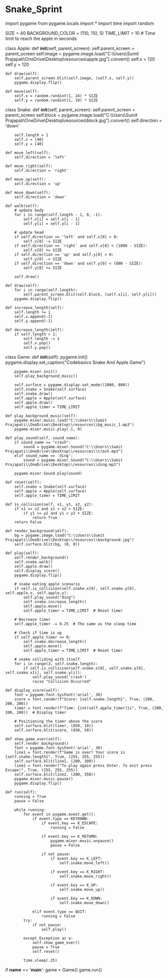 # Snake_Sprint
import pygame
from pygame.locals import *
import time
import random

SIZE = 40
BACKGROUND_COLOR = (110, 110, 5)
TIME_LIMIT = 10  # Time limit to reach the apple in seconds

class Apple:
    def __init__(self, parent_screen):
        self.parent_screen = parent_screen
        self.image = pygame.image.load("C:\\Users\\Sumit Prajapati\\OneDrive\\Desktop\\resources\\apple.jpg").convert()
        self.x = 120
        self.y = 120

    def draw(self):
        self.parent_screen.blit(self.image, (self.x, self.y))
        pygame.display.flip()

    def move(self):
        self.x = random.randint(1, 24) * SIZE
        self.y = random.randint(1, 19) * SIZE

class Snake:
    def __init__(self, parent_screen):
        self.parent_screen = parent_screen
        self.block = pygame.image.load("C:\\Users\\Sumit Prajapati\\OneDrive\\Desktop\\resources\\block.jpg").convert()
        self.direction = 'down'

        self.length = 1
        self.x = [40]
        self.y = [40]

    def move_left(self):
        self.direction = 'left'

    def move_right(self):
        self.direction = 'right'

    def move_up(self):
        self.direction = 'up'

    def move_down(self):
        self.direction = 'down'

    def walk(self):
        # update body
        for i in range(self.length - 1, 0, -1):
            self.x[i] = self.x[i - 1]
            self.y[i] = self.y[i - 1]

        # update head
        if self.direction == 'left' and self.x[0] > 0:
            self.x[0] -= SIZE
        if self.direction == 'right' and self.x[0] < (1000 - SIZE):
            self.x[0] += SIZE
        if self.direction == 'up' and self.y[0] > 0:
            self.y[0] -= SIZE
        if self.direction == 'down' and self.y[0] < (800 - SIZE):
            self.y[0] += SIZE

        self.draw()

    def draw(self):
        for i in range(self.length):
            self.parent_screen.blit(self.block, (self.x[i], self.y[i]))
        pygame.display.flip()

    def increase_length(self):
        self.length += 1
        self.x.append(-1)
        self.y.append(-1)

    def decrease_length(self):
        if self.length > 1:
            self.length -= 1
            self.x.pop()
            self.y.pop()

class Game:
    def __init__(self):
        pygame.init()
        pygame.display.set_caption("Codebasics Snake And Apple Game")

        pygame.mixer.init()
        self.play_background_music()

        self.surface = pygame.display.set_mode((1000, 800))
        self.snake = Snake(self.surface)
        self.snake.draw()
        self.apple = Apple(self.surface)
        self.apple.draw()
        self.apple_timer = TIME_LIMIT

    def play_background_music(self):
        pygame.mixer.music.load("C:\\Users\\Sumit Prajapati\\OneDrive\\Desktop\\resources\\bg_music_1.mp3")
        pygame.mixer.music.play(-1, 0)

    def play_sound(self, sound_name):
        if sound_name == "crash":
            sound = pygame.mixer.Sound("C:\\Users\\Sumit Prajapati\\OneDrive\\Desktop\\resources\\crash.mp3")
        elif sound_name == 'ding':
            sound = pygame.mixer.Sound("C:\\Users\\Sumit Prajapati\\OneDrive\\Desktop\\resources\\ding.mp3")

        pygame.mixer.Sound.play(sound)

    def reset(self):
        self.snake = Snake(self.surface)
        self.apple = Apple(self.surface)
        self.apple_timer = TIME_LIMIT

    def is_collision(self, x1, y1, x2, y2):
        if x1 >= x2 and x1 < x2 + SIZE:
            if y1 >= y2 and y1 < y2 + SIZE:
                return True
        return False

    def render_background(self):
        bg = pygame.image.load("C:\\Users\\Sumit Prajapati\\OneDrive\\Desktop\\resources\\background.jpg")
        self.surface.blit(bg, (0, 0))

    def play(self):
        self.render_background()
        self.snake.walk()
        self.apple.draw()
        self.display_score()
        pygame.display.flip()

        # snake eating apple scenario
        if self.is_collision(self.snake.x[0], self.snake.y[0], self.apple.x, self.apple.y):
            self.play_sound("ding")
            self.snake.increase_length()
            self.apple.move()
            self.apple_timer = TIME_LIMIT  # Reset timer

        # Decrease timer
        self.apple_timer -= 0.25  # The same as the sleep time

        # Check if time is up
        if self.apple_timer <= 0:
            self.snake.decrease_length()
            self.apple.move()
            self.apple_timer = TIME_LIMIT  # Reset timer

        # snake colliding with itself
        for i in range(3, self.snake.length):
            if self.is_collision(self.snake.x[0], self.snake.y[0], self.snake.x[i], self.snake.y[i]):
                self.play_sound('crash')
                raise "Collision Occurred"

    def display_score(self):
        font = pygame.font.SysFont('arial', 30)
        score = font.render(f"Score: {self.snake.length}", True, (200, 200, 200))
        timer = font.render(f"Time: {int(self.apple_timer)}s", True, (200, 200, 200))  # Display timer

        # Positioning the timer above the score
        self.surface.blit(timer, (850, 10))
        self.surface.blit(score, (850, 50))  

    def show_game_over(self):
        self.render_background()
        font = pygame.font.SysFont('arial', 30)
        line1 = font.render(f"Game is over! Your score is {self.snake.length}", True, (255, 255, 255))
        self.surface.blit(line1, (200, 300))
        line2 = font.render("To play again press Enter. To exit press Escape!", True, (255, 255, 255))
        self.surface.blit(line2, (200, 350))
        pygame.mixer.music.pause()
        pygame.display.flip()

    def run(self):
        running = True
        pause = False

        while running:
            for event in pygame.event.get():
                if event.type == KEYDOWN:
                    if event.key == K_ESCAPE:
                        running = False

                    if event.key == K_RETURN:
                        pygame.mixer.music.unpause()
                        pause = False

                    if not pause:
                        if event.key == K_LEFT:
                            self.snake.move_left()

                        if event.key == K_RIGHT:
                            self.snake.move_right()

                        if event.key == K_UP:
                            self.snake.move_up()

                        if event.key == K_DOWN:
                            self.snake.move_down()

                elif event.type == QUIT:
                    running = False
            try:
                if not pause:
                    self.play()

            except Exception as e:
                self.show_game_over()
                pause = True
                self.reset()

            time.sleep(.25)

if __name__ == '__main__':
    game = Game()
    game.run()
